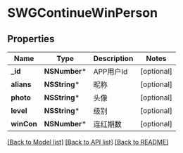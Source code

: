 # SWGContinueWinPerson

## Properties
Name | Type | Description | Notes
------------ | ------------- | ------------- | -------------
**_id** | **NSNumber*** | APP用户Id | [optional] 
**alians** | **NSString*** | 昵称 | [optional] 
**photo** | **NSString*** | 头像 | [optional] 
**level** | **NSString*** | 级别 | [optional] 
**winCon** | **NSNumber*** | 连红期数 | [optional] 

[[Back to Model list]](../README.md#documentation-for-models) [[Back to API list]](../README.md#documentation-for-api-endpoints) [[Back to README]](../README.md)


